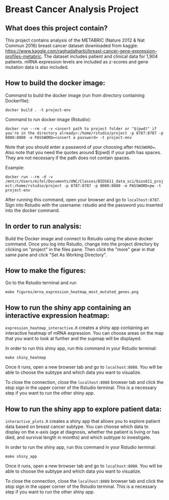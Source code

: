 # Breast Cancer Analysis Project

## What does this project contain?
This project contains analysis of the METABRIC (Nature 2012 & Nat Commun 2016) breast cancer dataset downloaded from kaggle: https://www.kaggle.com/raghadalharbi/breast-cancer-gene-expression-profiles-metabric. The dataset includes patient and clinical data for 1,904 patients. mRNA expression levels are included as z-scores and gene mutation data is also included.

## How to build the docker image:
Command to build the docker image (run from directory containing Dockerfile):

``docker build . -t project-env``

Command to run docker image (Rstudio):

``docker run --rm -d -v <insert path to project folder or "$(pwd)" if you're in the directory already>:/home/rstudio/project -p 8787:8787 -p 8080:8080 -e PASSWORD=<insert a password> -t project-env``

Note that you should enter a password of your choosing after ``PASSWORD=``.
Also note that you need the quotes around $(pwd) if your path has spaces. They are not necessary if the path does not contain spaces. 

Example:

``docker run --rm -d -v /mnt/c/Users/mifel/Documents/UNC/Classes/BIOS611_data_sci/bios611_project:/home/rstudio/project -p 8787:8787 -p 8080:8080 -e PASSWORD=pw -t project-env``

After running this command, open your browser and go to ``localhost:8787``. Sign into Rstudio with the username: rstudio and the password you inserted into the docker command.
## In order to run analysis:
Build the Docker image and connect to Rstudio using the above docker command. Once you log into Rstudio, change into the project directory by clicking on "project" in the files pane. Then click the "more" gear in that same pane and click "Set As Working Directory".

## How to make the figures:
Go to the Rstudio terminal and run

``make figures/mrna_expression_heatmap_most_mutated_genes.png``

## How to run the shiny app containing an interactive expression heatmap:
``expression_heatmap_interactive.R`` creates a shiny app containing an interactive heatmap of mRNA expression. You can choose areas on the map that you want to look at further and the supmap will be displayed.

In order to run this shiny app, run this command in your Rstudio terminal:

``make shiny_heatmap`` 

Once it runs, open a new browser tab and go to ``localhost:8080``. You will be able to choose the subtype and which data you want to visualize.

To close the connection, close the ``localhost:8080`` browser tab and click the stop sign in the upper corner of the Rstudio terminal. This is a necessary step if you want to run the other shiny app.

## How to run the shiny app to explore patient data:
``interactive_plots.R`` creates a shiny app that allows you to explore patient data based on breast cancer subtype. You can choose which data to display on the x-axis (age at diagnosis, whether the patient is living or has died, and survival length in months) and which subtype to investigate.

In order to run the shiny app, run this command in your Rstudio terminal:

``make shiny_app``

Once it runs, open a new browser tab and go to ``localhost:8080``. You will be able to choose the subtype and which data you want to visualize. 

To close the connection, close the ``localhost:8080`` browser tab and click the stop sign in the upper corner of the Rstudio terminal. This is a necessary step if you want to run the other shiny app.
